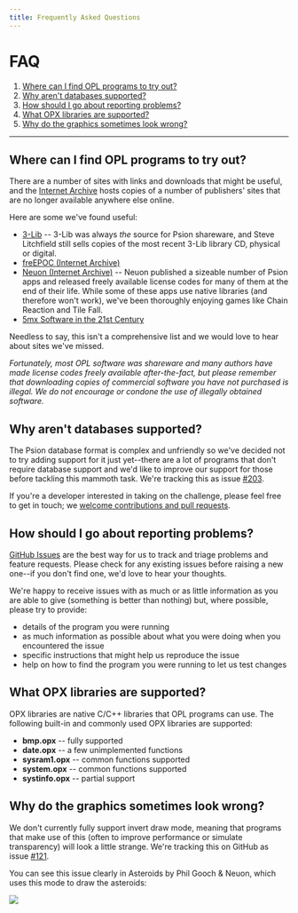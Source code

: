 ```yaml
---
title: Frequently Asked Questions
---
```


# FAQ

1. [Where can I find OPL programs to try out?](#finding-programs)
2. [Why aren't databases supported?](#database-support)
3. [How should I go about reporting problems?](#reporting-issues)
4. [What OPX libraries are supported?](#opx-support)
5. [Why do the graphics sometimes look wrong?](#invert-draw-mode)

---

<a id="finding-programs"></a>

## Where can I find OPL programs to try out?

There are a number of sites with links and downloads that might be useful, and the [Internet Archive](https://archive.org) hosts copies of a number of publishers' sites that are no longer available anywhere else online.

Here are some we've found useful:

- [3-Lib](https://stevelitchfield.com/cdrom.htm) -- 3-Lib was always _the_ source for Psion shareware, and Steve Litchfield still sells copies of the most recent 3-Lib library CD, physical or digital.
- [freEPOC (Internet Archive)](https://web.archive.org/web/20010517001827/http://www.freepoc.org/downloads.htm)
- [Neuon (Internet Archive)](https://web.archive.org/web/20141011212633/http://neuon.com/downloads/) -- Neuon published a sizeable number of Psion apps and released freely available license codes for many of them at the end of their life. While some of these apps use native libraries (and therefore won't work), we've been thoroughly enjoying games like Chain Reaction and Tile Fall.
- [5mx Software in the 21st Century](https://tobidog.com/programs.htm)

Needless to say, this isn't a comprehensive list and we would love to hear about sites we've missed.

_Fortunately, most OPL software was shareware and many authors have made license codes freely available after-the-fact, but please remember that downloading copies of commercial software you have not purchased is illegal. We do not encourage or condone the use of illegally obtained software._

<a id="database-support"></a>

## Why aren't databases supported?

The Psion database format is complex and unfriendly so we've decided not to try adding support for it just yet--there are a lot of programs that don't require database support and we'd like to improve our support for those before tackling this mammoth task. We're tracking this as issue [#203](https://github.com/inseven/opolua/issues/203).

If you're a developer interested in taking on the challenge, please feel free to get in touch; we [welcome contributions and pull requests](https://github.com/inseven/opolua#contributing).

<a id="reporting-issues"></a>

## How should I go about reporting problems?

[GitHub Issues](https://github.com/inseven/opolua/issues) are the best way for us to track and triage problems and feature requests. Please check for any existing issues before raising a new one--if you don't find one, we'd love to hear your thoughts.

We're happy to receive issues with as much or as little information as you are able to give (something is better than nothing) but, where possible, please try to provide:

- details of the program you were running
- as much information as possible about what you were doing when you encountered the issue
- specific instructions that might help us reproduce the issue
- help on how to find the program you were running to let us test changes

<a id="opx-support"></a>

## What OPX libraries are supported?

OPX libraries are native C/C++ libraries that OPL programs can use. The following built-in and commonly used OPX libraries are supported:

- **bmp.opx** -- fully supported
- **date.opx** -- a few unimplemented functions
- **sysram1.opx** -- common functions supported
- **system.opx** -- common functions supported
- **systinfo.opx** -- partial support

<a id="invert-draw-mode"></a>

## Why do the graphics sometimes look wrong?

We don't currently fully support invert draw mode, meaning that programs that make use of this (often to improve performance or simulate transparency) will look a little strange. We're tracking this on GitHub as issue [#121](https://github.com/inseven/opolua/issues/121).

You can see this issue clearly in Asteroids by Phil Gooch & Neuon, which uses this mode to draw the asteroids:

![](/images/asteroids.png)
